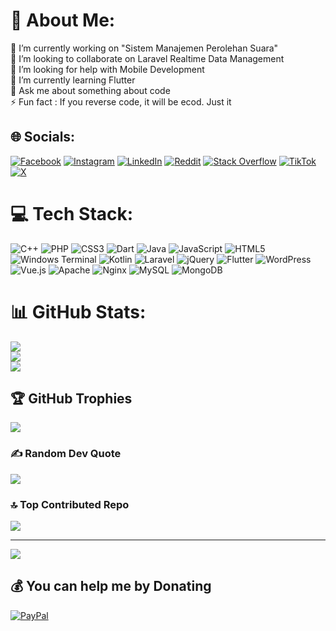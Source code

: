 # 💫 About Me:
🔭 I’m currently working on "Sistem Manajemen Perolehan Suara"<br>👯 I’m looking to collaborate on Laravel Realtime Data Management<br>🤝 I’m looking for help with Mobile Development<br>🌱 I’m currently learning Flutter<br>💬 Ask me about something about code<br>⚡ Fun fact : If you reverse code, it will be ecod. Just it


## 🌐 Socials:
[![Facebook](https://img.shields.io/badge/Facebook-%231877F2.svg?logo=Facebook&logoColor=white)](https://facebook.com/pandumfh) [![Instagram](https://img.shields.io/badge/Instagram-%23E4405F.svg?logo=Instagram&logoColor=white)](https://instagram.com/frdhsym) [![LinkedIn](https://img.shields.io/badge/LinkedIn-%230077B5.svg?logo=linkedin&logoColor=white)](https://linkedin.com/in/frdhsym) [![Reddit](https://img.shields.io/badge/Reddit-%23FF4500.svg?logo=Reddit&logoColor=white)](https://reddit.com/user/neveleneve) [![Stack Overflow](https://img.shields.io/badge/-Stackoverflow-FE7A16?logo=stack-overflow&logoColor=white)](https://stackoverflow.com/users/14344971) [![TikTok](https://img.shields.io/badge/TikTok-%23000000.svg?logo=TikTok&logoColor=white)](https://tiktok.com/@neveleneve) [![X](https://img.shields.io/badge/X-black.svg?logo=X&logoColor=white)](https://x.com/neveleneve) 

# 💻 Tech Stack:
![C++](https://img.shields.io/badge/c++-%2300599C.svg?style=for-the-badge&logo=c%2B%2B&logoColor=white) ![PHP](https://img.shields.io/badge/php-%23777BB4.svg?style=for-the-badge&logo=php&logoColor=white) ![CSS3](https://img.shields.io/badge/css3-%231572B6.svg?style=for-the-badge&logo=css3&logoColor=white) ![Dart](https://img.shields.io/badge/dart-%230175C2.svg?style=for-the-badge&logo=dart&logoColor=white) ![Java](https://img.shields.io/badge/java-%23ED8B00.svg?style=for-the-badge&logo=openjdk&logoColor=white) ![JavaScript](https://img.shields.io/badge/javascript-%23323330.svg?style=for-the-badge&logo=javascript&logoColor=%23F7DF1E) ![HTML5](https://img.shields.io/badge/html5-%23E34F26.svg?style=for-the-badge&logo=html5&logoColor=white) ![Windows Terminal](https://img.shields.io/badge/Windows%20Terminal-%234D4D4D.svg?style=for-the-badge&logo=windows-terminal&logoColor=white) ![Kotlin](https://img.shields.io/badge/kotlin-%237F52FF.svg?style=for-the-badge&logo=kotlin&logoColor=white) ![Laravel](https://img.shields.io/badge/laravel-%23FF2D20.svg?style=for-the-badge&logo=laravel&logoColor=white) ![jQuery](https://img.shields.io/badge/jquery-%230769AD.svg?style=for-the-badge&logo=jquery&logoColor=white) ![Flutter](https://img.shields.io/badge/Flutter-%2302569B.svg?style=for-the-badge&logo=Flutter&logoColor=white) ![WordPress](https://img.shields.io/badge/WordPress-%23117AC9.svg?style=for-the-badge&logo=WordPress&logoColor=white) ![Vue.js](https://img.shields.io/badge/vue.js-%2335495e.svg?style=for-the-badge&logo=vuedotjs&logoColor=%234FC08D) ![Apache](https://img.shields.io/badge/apache-%23D42029.svg?style=for-the-badge&logo=apache&logoColor=white) ![Nginx](https://img.shields.io/badge/nginx-%23009639.svg?style=for-the-badge&logo=nginx&logoColor=white) ![MySQL](https://img.shields.io/badge/mysql-4479A1.svg?style=for-the-badge&logo=mysql&logoColor=white) ![MongoDB](https://img.shields.io/badge/MongoDB-%234ea94b.svg?style=for-the-badge&logo=mongodb&logoColor=white)
# 📊 GitHub Stats:
![](https://github-readme-stats.vercel.app/api?username=neveleneve&theme=dark&hide_border=false&include_all_commits=false&count_private=false)<br/>
![](https://github-readme-streak-stats.herokuapp.com/?user=neveleneve&theme=dark&hide_border=false)<br/>
![](https://github-readme-stats.vercel.app/api/top-langs/?username=neveleneve&theme=dark&hide_border=false&include_all_commits=false&count_private=false&layout=compact)

## 🏆 GitHub Trophies
![](https://github-profile-trophy.vercel.app/?username=neveleneve&theme=radical&no-frame=false&no-bg=true&margin-w=4)

### ✍️ Random Dev Quote
![](https://quotes-github-readme.vercel.app/api?type=horizontal&theme=dark)

### 🔝 Top Contributed Repo
![](https://github-contributor-stats.vercel.app/api?username=neveleneve&limit=5&theme=dark&combine_all_yearly_contributions=true)

---
[![](https://visitcount.itsvg.in/api?id=neveleneve&icon=1&color=1)](https://visitcount.itsvg.in)

  ## 💰 You can help me by Donating
  [![PayPal](https://img.shields.io/badge/PayPal-00457C?style=for-the-badge&logo=paypal&logoColor=white)](https://paypal.me/neveleneve) 

  
<!-- Proudly created with GPRM ( https://gprm.itsvg.in ) -->

